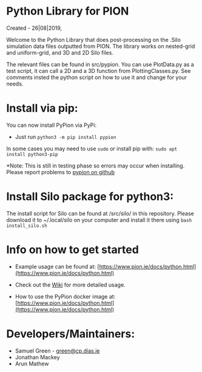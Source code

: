 # Python Library for PION
Created - 26|08|2019,

Welcome to the Python Library that does post-processing on the .Silo simulation data files outputted from PION. The library works on nested-grid and uniform-grid, and 3D and 2D Silo files.

The relevant files can be found in src/pypion. You can use PlotData.py as a test script, it can call a 2D and a 3D function from PlottingClasses.py. See comments insted the python script on how to use it and change for your needs.

# Install via pip:

You can now install PyPion via PyPi:

* Just run `python3 -m pip install pypion`

In some cases you may need to use `sudo` or install pip with: `sudo apt install python3-pip`

*Note: This is still in testing phase so errors may occur when installing. Please report problems to [pypion on github](https://github.com/greensh16/PyPion/issues)

# Install Silo package for python3:

The install script for Silo can be found at /src/silo/ in this repository. Please download it to ~/.local/silo on your computer and install it there using `bash install_silo.sh` 

# Info on how to get started

* Example usage can be found at: [https://www.pion.ie/docs/python.html](https://www.pion.ie/docs/python.html)

* Check out the [Wiki](https://git.dias.ie/compastro/pion_python/-/wikis/home) for more detailed usage.

* How to use the PyPion docker image at: [https://www.pion.ie/docs/python.html](https://www.pion.ie/docs/python.html)


# Developers/Maintainers:

* Samuel Green - green@cp.dias.ie
* Jonathan Mackey
* Arun Mathew
